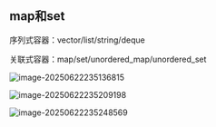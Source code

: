 ## map和set

序列式容器：vector/list/string/deque

关联式容器：map/set/unordered_map/unordered_set

![image-20250622235136815](C:\Users\LIYUFENG\AppData\Roaming\Typora\typora-user-images\image-20250622235136815.png)

![image-20250622235209198](C:\Users\LIYUFENG\AppData\Roaming\Typora\typora-user-images\image-20250622235209198.png)

![image-20250622235248569](C:\Users\LIYUFENG\AppData\Roaming\Typora\typora-user-images\image-20250622235248569.png)